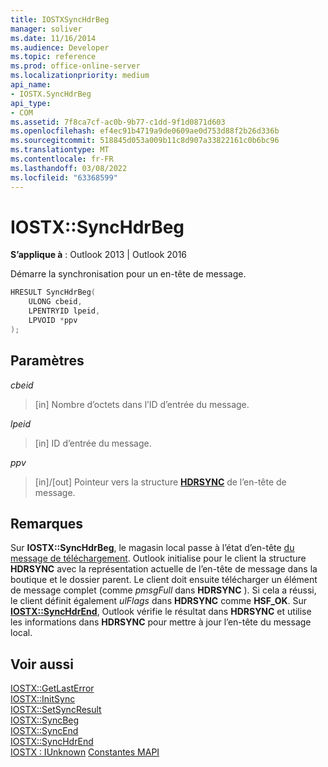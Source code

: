 ```yaml
---
title: IOSTXSyncHdrBeg
manager: soliver
ms.date: 11/16/2014
ms.audience: Developer
ms.topic: reference
ms.prod: office-online-server
ms.localizationpriority: medium
api_name:
- IOSTX.SyncHdrBeg
api_type:
- COM
ms.assetid: 7f8ca7cf-ac0b-9b77-c1dd-9f1d0871d603
ms.openlocfilehash: ef4ec91b4719a9de0609ae0d753d88f2b26d336b
ms.sourcegitcommit: 518845d053a009b11c8d907a33822161c0b6bc96
ms.translationtype: MT
ms.contentlocale: fr-FR
ms.lasthandoff: 03/08/2022
ms.locfileid: "63368599"
---
```

# <a name="iostxsynchdrbeg"></a>IOSTX::SyncHdrBeg

**S’applique à** : Outlook 2013 | Outlook 2016
  
Démarre la synchronisation pour un en-tête de message.
  
```cpp
HRESULT SyncHdrBeg( 
    ULONG cbeid, 
    LPENTRYID lpeid, 
    LPVOID *ppv 
);
```

## <a name="parameters"></a>Paramètres

 _cbeid_
  
> [in] Nombre d’octets dans l’ID d’entrée du message.

 _lpeid_
  
> [in] ID d’entrée du message.

 _ppv_
  
> [in]/[out] Pointeur vers la structure **[HDRSYNC](hdrsync.md)** de l’en-tête de message.

## <a name="remarks"></a>Remarques

Sur **IOSTX::SyncHdrBeg**, le magasin local passe à l’état d’en-tête [du message de téléchargement](download-message-header-state.md). Outlook initialise pour le client la structure **HDRSYNC** avec la représentation actuelle de l’en-tête de message dans la boutique et le dossier parent. Le client doit ensuite télécharger un élément de message complet (comme _pmsgFull_ dans **HDRSYNC** ). Si cela a réussi, le client définit également _ulFlags_ dans **HDRSYNC** comme **HSF_OK**. Sur **[IOSTX::SyncHdrEnd](iostx-synchdrend.md)**, Outlook vérifie le résultat dans **HDRSYNC** et utilise les informations dans **HDRSYNC** pour mettre à jour l’en-tête du message local.
  
## <a name="see-also"></a>Voir aussi

[IOSTX::GetLastError](iostx-getlasterror.md)  
[IOSTX::InitSync](iostx-initsync.md)  
[IOSTX::SetSyncResult](iostx-setsyncresult.md)  
[IOSTX::SyncBeg](iostx-syncbeg.md)  
[IOSTX::SyncEnd](iostx-syncend.md)  
[IOSTX::SyncHdrEnd](iostx-synchdrend.md)  
[IOSTX : IUnknown](iostxiunknown.md)
 [Constantes MAPI](mapi-constants.md)
